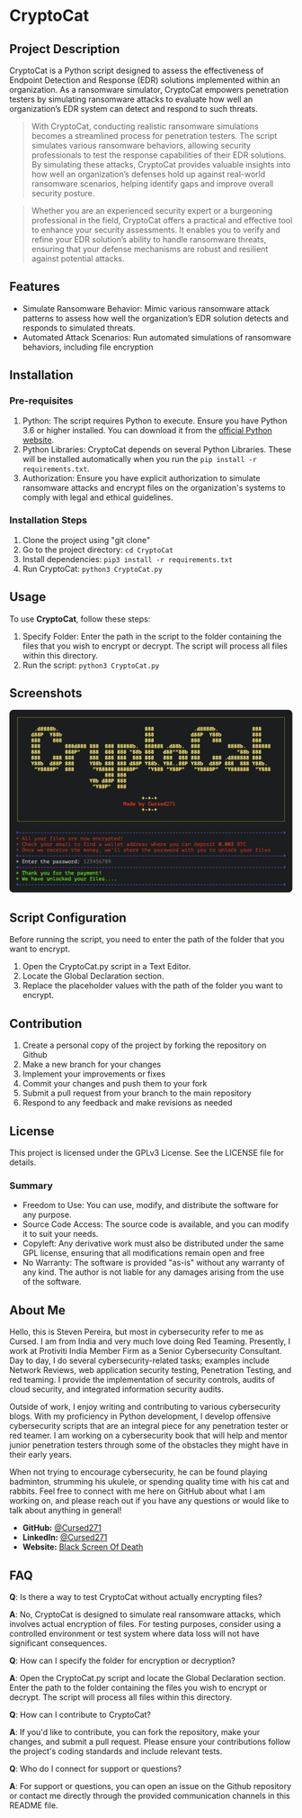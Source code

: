 # CryptoCat

## Project Description

CryptoCat is a Python script designed to assess the effectiveness of Endpoint Detection and Response (EDR) solutions implemented within an organization. As a ransomware simulator, CryptoCat empowers penetration testers by simulating ransomware attacks to evaluate how well an organization’s EDR system can detect and respond to such threats.

> With CryptoCat, conducting realistic ransomware simulations becomes a streamlined process for penetration testers. The script simulates various ransomware behaviors, allowing security professionals to test the response capabilities of their EDR solutions. By simulating these attacks, CryptoCat provides valuable insights into how well an organization’s defenses hold up against real-world ransomware scenarios, helping identify gaps and improve overall security posture.

> Whether you are an experienced security expert or a burgeoning professional in the field, CryptoCat offers a practical and effective tool to enhance your security assessments. It enables you to verify and refine your EDR solution’s ability to handle ransomware threats, ensuring that your defense mechanisms are robust and resilient against potential attacks.

## Features

- Simulate Ransomware Behavior: Mimic various ransomware attack patterns to assess how well the organization’s EDR solution detects and responds to simulated threats.
- Automated Attack Scenarios: Run automated simulations of ransomware behaviors, including file encryption

## Installation

### Pre-requisites

1. Python: The script requires Python to execute. Ensure you have Python 3.6 or higher installed. You can download it from the [official Python website](https://www.python.org/downloads/).
2. Python Libraries: CryptoCat depends on several Python Libraries. These will be installed automatically when you run the `pip install -r requirements.txt`. 
3. Authorization: Ensure you have explicit authorization to simulate ransomware attacks and encrypt files on the organization's systems to comply with legal and ethical guidelines.

### Installation Steps

1. Clone the project using "git clone"
2. Go to the project directory: ```cd CryptoCat```
3. Install dependencies: ```pip3 install -r requirements.txt```
4. Run CryptoCat: ```python3 CryptoCat.py```

## Usage

To use **CryptoCat**, follow these steps:

1. Specify Folder: Enter the path in the script to the folder containing the files that you wish to encrypt or decrypt. The script will process all files within this directory.
2. Run the script: ```python3 CryptoCat.py```

## Screenshots

![CryptoCat](https://github.com/Cursed271/CryptoCat/blob/main/CryptoCat.png)

## Script Configuration

Before running the script, you need to enter the path of the folder that you want to encrypt. 
1. Open the CryptoCat.py script in a Text Editor.
2. Locate the Global Declaration section.
3. Replace the placeholder values with the path of the folder you want to encrypt. 

## Contribution

1. Create a personal copy of the project by forking the repository on Github
2. Make a new branch for your changes
3. Implement your improvements or fixes
4. Commit your changes and push them to your fork
5. Submit a pull request from your branch to the main repository
6. Respond to any feedback and make revisions as needed

## License

This project is licensed under the GPLv3 License. See the LICENSE file for details. 

### Summary

- Freedom to Use: You can use, modify, and distribute the software for any purpose. 
- Source Code Access: The source code is available, and you can modify it to suit your needs. 
- Copyleft: Any derivative work must also be distributed under the same GPL license, ensuring that all modifications remain open and free
- No Warranty: The software is provided "as-is" without any warranty of any kind. The author is not liable for any damages arising from the use of the software. 

## About Me

Hello, this is Steven Pereira, but most in cybersecurity refer to me as Cursed. I am from India and very much love doing Red Teaming. Presently, I work at Protiviti India Member Firm as a Senior Cybersecurity Consultant. Day to day, I do several cybersecurity-related tasks; examples include Network Reviews, web application security testing, Penetration Testing, and red teaming. I provide the implementation of security controls, audits of cloud security, and integrated information security audits.

Outside of work, I enjoy writing and contributing to various cybersecurity blogs. With my proficiency in Python development, I develop offensive cybersecurity scripts that are an integral piece for any penetration tester or red teamer. I am working on a cybersecurity book that will help and mentor junior penetration testers through some of the obstacles they might have in their early years.

When not trying to encourage cybersecurity, he can be found playing badminton, strumming his ukulele, or spending quality time with his cat and rabbits. Feel free to connect with me here on GitHub about what I am working on, and please reach out if you have any questions or would like to talk about anything in general!

- **GitHub:** [@Cursed271](https://github.com/Cursed271)
- **LinkedIn:** [@Cursed271](https://www.linkedin.com/in/cursed271/)
- **Website:** [Black Screen Of Death](https://github.com/Cursed271)

## FAQ

**Q**: Is there a way to test CryptoCat without actually encrypting files?

**A**: No, CryptoCat is designed to simulate real ransomware attacks, which involves actual encryption of files. For testing purposes, consider using a controlled environment or test system where data loss will not have significant consequences.

**Q**: How can I specify the folder for encryption or decryption?

**A**: Open the CryptoCat.py script and locate the Global Declaration section. Enter the path to the folder containing the files you wish to encrypt or decrypt. The script will process all files within this directory.

**Q**: How can I contribute to CryptoCat?

**A**: If you'd like to contribute, you can fork the repository, make your changes, and submit a pull request. Please ensure your contributions follow the project's coding standards and include relevant tests. 

**Q**: Who do I connect for support or questions?

**A**: For support or questions, you can open an issue on the Github repository or contact me directly through the provided communication channels in this README file. 